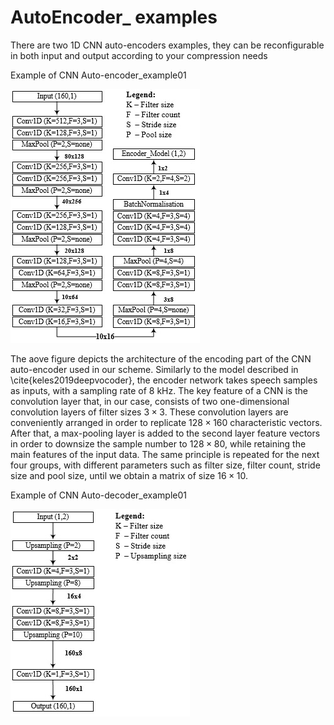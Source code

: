 # AutoEncoder_ examples


There are two 1D CNN auto-encoders examples, they can be reconfigurable in both input and output according to your compression needs  

Example of CNN Auto-encoder_example01

![](images/6.jpg)

The aove figure depicts the architecture of the encoding part of the CNN auto-encoder used in our scheme. Similarly to the model described in \cite{keles2019deepvocoder}, the encoder network takes speech samples as inputs, with a sampling rate of 8 kHz. The key feature of a CNN is the convolution layer that, in our case, consists of two one-dimensional convolution layers of filter sizes $3\times3$. These convolution layers are conveniently arranged in order to replicate $128\times160$ characteristic vectors. After that, a max-pooling layer is added to the second layer feature vectors in order to downsize the sample number to $128\times80$, while retaining the main features of the input data. The same principle is repeated for the next four groups, with different parameters such as filter size, filter count, stride size and pool size, until we obtain a matrix of size $16\times10$. 

Example of CNN Auto-decoder_example01

![](images/7.jpg)



